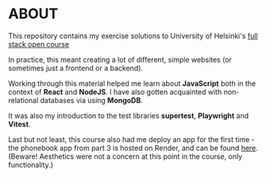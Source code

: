 # ABOUT

This repository contains my exercise solutions to University of Helsinki's [full stack open course](https://fullstackopen.com/en/)

In practice, this meant creating a lot of different, simple websites (or sometimes just a frontend or a backend).

Working through this material helped me learn about **JavaScript** both in the context of **React** and **NodeJS**. I have also gotten acquainted with non-relational databases via using **MongoDB**.

It was also my introduction to the test libraries **supertest**, **Playwright** and **Vitest**.

Last but not least, this course also had me deploy an app for the first time - the phonebook app from part 3 is hosted on Render, and can be found [here](https://full-stack-phonebook-d1bn.onrender.com/). (Beware! Aesthetics were not a concern at this point in the course, only functionality.)

